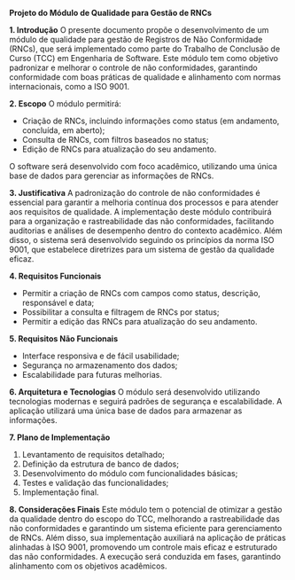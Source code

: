 **Projeto do Módulo de Qualidade para Gestão de RNCs**

**1. Introdução**
O presente documento propõe o desenvolvimento de um módulo de qualidade para gestão de Registros de Não Conformidade (RNCs), que será implementado como parte do Trabalho de Conclusão de Curso (TCC) em Engenharia de Software. Este módulo tem como objetivo padronizar e melhorar o controle de não conformidades, garantindo conformidade com boas práticas de qualidade e alinhamento com normas internacionais, como a ISO 9001.

**2. Escopo**
O módulo permitirá:
- Criação de RNCs, incluindo informações como status (em andamento, concluída, em aberto);
- Consulta de RNCs, com filtros baseados no status;
- Edição de RNCs para atualização do seu andamento.

O software será desenvolvido com foco acadêmico, utilizando uma única base de dados para gerenciar as informações de RNCs.

**3. Justificativa**
A padronização do controle de não conformidades é essencial para garantir a melhoria contínua dos processos e para atender aos requisitos de qualidade. A implementação deste módulo contribuirá para a organização e rastreabilidade das não conformidades, facilitando auditorias e análises de desempenho dentro do contexto acadêmico. Além disso, o sistema será desenvolvido seguindo os princípios da norma ISO 9001, que estabelece diretrizes para um sistema de gestão da qualidade eficaz.

**4. Requisitos Funcionais**
- Permitir a criação de RNCs com campos como status, descrição, responsável e data;
- Possibilitar a consulta e filtragem de RNCs por status;
- Permitir a edição das RNCs para atualização do seu andamento.

**5. Requisitos Não Funcionais**
- Interface responsiva e de fácil usabilidade;
- Segurança no armazenamento dos dados;
- Escalabilidade para futuras melhorias.

**6. Arquitetura e Tecnologias**
O módulo será desenvolvido utilizando tecnologias modernas e seguirá padrões de segurança e escalabilidade. A aplicação utilizará uma única base de dados para armazenar as informações.

**7. Plano de Implementação**
1. Levantamento de requisitos detalhado;
2. Definição da estrutura de banco de dados;
3. Desenvolvimento do módulo com funcionalidades básicas;
4. Testes e validação das funcionalidades;
5. Implementação final.

**8. Considerações Finais**
Este módulo tem o potencial de otimizar a gestão da qualidade dentro do escopo do TCC, melhorando a rastreabilidade das não conformidades e garantindo um sistema eficiente para gerenciamento de RNCs. Além disso, sua implementação auxiliará na aplicação de práticas alinhadas à ISO 9001, promovendo um controle mais eficaz e estruturado das não conformidades. A execução será conduzida em fases, garantindo alinhamento com os objetivos acadêmicos.

